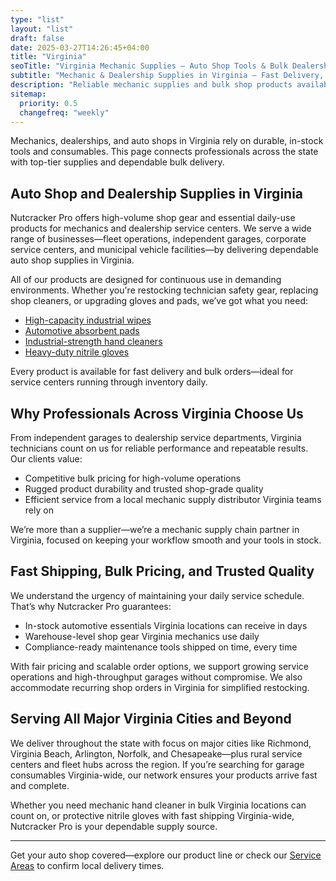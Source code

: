 ```yaml
---
type: "list"
layout: "list"
draft: false
date: 2025-03-27T14:26:45+04:00
title: "Virginia"
seoTitle: "Virginia Mechanic Supplies – Auto Shop Tools & Bulk Dealership Products near me"
subtitle: "Mechanic & Dealership Supplies in Virginia – Fast Delivery, Trusted Products"
description: "Reliable mechanic supplies and bulk shop products available across Virginia. Serving Richmond, Virginia Beach, Arlington, and all statewide locations with fast shipping."
sitemap:
  priority: 0.5
  changefreq: "weekly"
---
```


Mechanics, dealerships, and auto shops in Virginia rely on durable, in-stock tools and consumables. This page connects professionals across the state with top-tier supplies and dependable bulk delivery.

## Auto Shop and Dealership Supplies in Virginia

Nutcracker Pro offers high-volume shop gear and essential daily-use products for mechanics and dealership service centers. We serve a wide range of businesses—fleet operations, independent garages, corporate service centers, and municipal vehicle facilities—by delivering dependable auto shop supplies in Virginia.

All of our products are designed for continuous use in demanding environments. Whether you're restocking technician safety gear, replacing shop cleaners, or upgrading gloves and pads, we’ve got what you need:

- [High-capacity industrial wipes](/industrial-wipes-roll/)
- [Automotive absorbent pads](/industrial-absorbent-pads/)
- [Industrial-strength hand cleaners](/hand-cleaner/)
- [Heavy-duty nitrile gloves](/nitrile-gloves/)

Every product is available for fast delivery and bulk orders—ideal for service centers running through inventory daily.

## Why Professionals Across Virginia Choose Us

From independent garages to dealership service departments, Virginia technicians count on us for reliable performance and repeatable results. Our clients value:

- Competitive bulk pricing for high-volume operations
- Rugged product durability and trusted shop-grade quality
- Efficient service from a local mechanic supply distributor Virginia teams rely on

We’re more than a supplier—we’re a mechanic supply chain partner in Virginia, focused on keeping your workflow smooth and your tools in stock.

## Fast Shipping, Bulk Pricing, and Trusted Quality

We understand the urgency of maintaining your daily service schedule. That’s why Nutcracker Pro guarantees:

- In-stock automotive essentials Virginia locations can receive in days  
- Warehouse-level shop gear Virginia mechanics use daily  
- Compliance-ready maintenance tools shipped on time, every time  

With fair pricing and scalable order options, we support growing service operations and high-throughput garages without compromise. We also accommodate recurring shop orders in Virginia for simplified restocking.

## Serving All Major Virginia Cities and Beyond

We deliver throughout the state with focus on major cities like Richmond, Virginia Beach, Arlington, Norfolk, and Chesapeake—plus rural service centers and fleet hubs across the region. If you’re searching for garage consumables Virginia-wide, our network ensures your products arrive fast and complete.

Whether you need mechanic hand cleaner in bulk Virginia locations can count on, or protective nitrile gloves with fast shipping Virginia-wide, Nutcracker Pro is your dependable supply source.

---

Get your auto shop covered—explore our product line or check our [Service Areas](/service-areas/) to confirm local delivery times.
